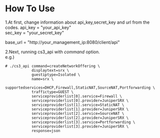 # How To Use
1.At first, change information about api_key,secret_key and url from the codes.
  api_key = "your_api_key"  
  sec_key = "your_secret_key"

  base_url = "http://your_management_ip:8080/client/api" 

2.Next, running cs3_api with *command* option.  
e.g.)

    # ./cs3_api command=createNetworkOffering \  
                displaytext=srx \
                guestiptype=Isolated \  
                name=srx \  
                supportedservices=DHCP,Firewall,StaticNAT,SourceNAT,Portforwarding \  
                traffictype=GUEST \  
                serviceproviderlist[0].service=Firewall \  
                serviceproviderlist[0].provider=JuniperSRX \  
                serviceproviderlist[1].service=StaticNAT \  
                serviceproviderlist[1].provider=JuniperSRX \  
                serviceproviderlist[2].service=SourceNAT \       
                serviceproviderlist[2].provider=JuniperSRX \  
                serviceproviderlist[3].service=Portforwarding \  
                serviceproviderlist[3].provider=JuniperSRX \                         
                response=json  
